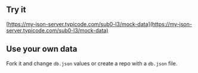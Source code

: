## Try it

[https://my-json-server.typicode.com/sub0-l3/mock-data](https://my-json-server.typicode.com/sub0-l3/mock-data)

## Use your own data

Fork it and change `db.json` values or create a repo with a `db.json` file.
